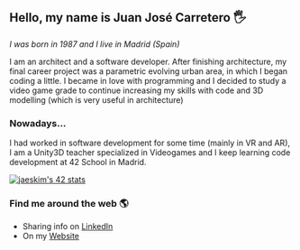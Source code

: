 ## Hello, my name is Juan José Carretero 🖐

*I was born in 1987 and I live in Madrid (Spain)*

I am an architect and a software developer. After finishing architecture, my final career project was a parametric evolving urban area, in which I began coding a little. I became in love with programming and I decided to study a video game grade to continue increasing my skills with code and 3D modelling (which is very useful in architecture)

### Nowadays...

I had worked in software development for some time (mainly in VR and AR), I am a Unity3D teacher specialized in Videogames and I keep learning code development at 42 School in Madrid.

[![jaeskim's 42 stats](https://badge42.herokuapp.com/api/stats/jcarrete?privacyEmail=true&darkmode=true)](https://github.com/JaeSeoKim/badge42)

### Find me around the web 🌎

- Sharing info on [LinkedIn](https://www.linkedin.com/in/juanjosecarretero)
- On my [Website](https://jjcacode.wordpress.com/)
